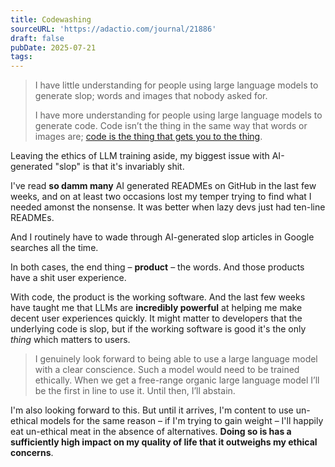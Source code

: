 ```yaml
---
title: Codewashing
sourceURL: 'https://adactio.com/journal/21886'
draft: false
pubDate: 2025-07-21
tags:
---
```


> I have little understanding for people using large language models to generate slop; words and images that nobody asked for.
>
> I have more understanding for people using large language models to generate code. Code isn’t the thing in the same way that words or images are; [code is the thing that gets you to the thing](https://youtu.be/QeY_5n75zPM?si=7Yajowz6aHEoL07u).

Leaving the ethics of LLM training aside, my biggest issue with AI-generated "slop" is that it's invariably shit.

I've read **so damm many** AI generated READMEs on GitHub in the last few weeks, and on at least two occasions lost my temper trying to find what I needed amonst the nonsense. It was better when lazy devs just had ten-line READMEs.

And I routinely have to wade through AI-generated slop articles in Google searches all the time.

In both cases, the end thing – **product** – the words. And those products have a shit user experience.

With code, the product is the working software. And the last few weeks have taught me that LLMs are **incredibly powerful** at helping me make decent user experiences quickly. It might matter to developers that the underlying code is slop, but if the working software is good it's the only _thing_ which matters to users.

> I genuinely look forward to being able to use a large language model with a clear conscience. Such a model would need to be trained ethically. When we get a free-range organic large language model I’ll be the first in line to use it. Until then, I’ll abstain.

I'm also looking forward to this. But until it arrives, I'm content to use un-ethical models for the same reason – if I'm trying to gain weight – I'll happily eat un-ethical meat in the absence of alternatives. **Doing so is has a sufficiently high impact on my quality of life that it outweighs my ethical concerns**.
